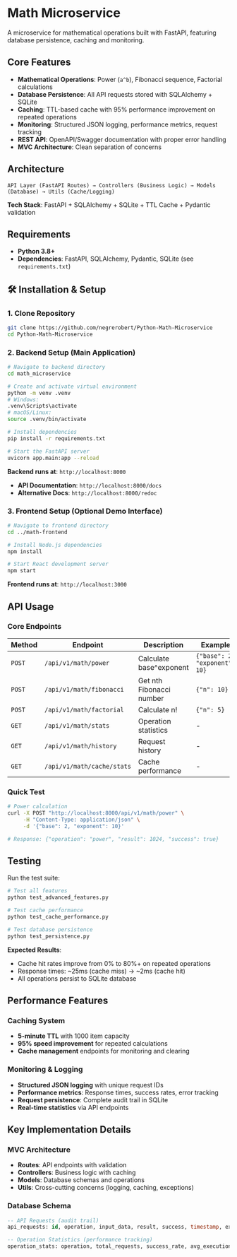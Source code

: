 # Math Microservice

A microservice for mathematical operations built with FastAPI, featuring database persistence, caching and monitoring.

## Core Features

- **Mathematical Operations**: Power (`a^b`), Fibonacci sequence, Factorial calculations
- **Database Persistence**: All API requests stored with SQLAlchemy + SQLite
- **Caching**: TTL-based cache with 95% performance improvement on repeated operations
- **Monitoring**: Structured JSON logging, performance metrics, request tracking
- **REST API**: OpenAPI/Swagger documentation with proper error handling
- **MVC Architecture**: Clean separation of concerns

## Architecture

```
API Layer (FastAPI Routes) → Controllers (Business Logic) → Models (Database) → Utils (Cache/Logging)
```

**Tech Stack**: FastAPI + SQLAlchemy + SQLite + TTL Cache + Pydantic validation

## Requirements

- **Python 3.8+**
- **Dependencies**: FastAPI, SQLAlchemy, Pydantic, SQLite (see `requirements.txt`)

## 🛠️ Installation & Setup

### 1. Clone Repository
```bash
git clone https://github.com/negrerobert/Python-Math-Microservice
cd Python-Math-Microservice
```

### 2. Backend Setup (Main Application)
```bash
# Navigate to backend directory
cd math_microservice

# Create and activate virtual environment
python -m venv .venv
# Windows:
.venv\Scripts\activate
# macOS/Linux:
source .venv/bin/activate

# Install dependencies
pip install -r requirements.txt

# Start the FastAPI server
uvicorn app.main:app --reload
```

**Backend runs at**: `http://localhost:8000`
- **API Documentation**: `http://localhost:8000/docs`
- **Alternative Docs**: `http://localhost:8000/redoc`

### 3. Frontend Setup (Optional Demo Interface)
```bash
# Navigate to frontend directory
cd ../math-frontend

# Install Node.js dependencies
npm install

# Start React development server
npm start
```

**Frontend runs at**: `http://localhost:3000`

## API Usage

### Core Endpoints

| Method | Endpoint | Description | Example |
|--------|----------|-------------|---------|
| `POST` | `/api/v1/math/power` | Calculate base^exponent | `{"base": 2, "exponent": 10}` |
| `POST` | `/api/v1/math/fibonacci` | Get nth Fibonacci number | `{"n": 10}` |
| `POST` | `/api/v1/math/factorial` | Calculate n! | `{"n": 5}` |
| `GET` | `/api/v1/math/stats` | Operation statistics | - |
| `GET` | `/api/v1/math/history` | Request history | - |
| `GET` | `/api/v1/math/cache/stats` | Cache performance | - |

### Quick Test
```bash
# Power calculation
curl -X POST "http://localhost:8000/api/v1/math/power" \
     -H "Content-Type: application/json" \
     -d '{"base": 2, "exponent": 10}'

# Response: {"operation": "power", "result": 1024, "success": true}
```

## Testing

Run the test suite:
```bash
# Test all features
python test_advanced_features.py

# Test cache performance  
python test_cache_performance.py

# Test database persistence
python test_persistence.py
```

**Expected Results**:
- Cache hit rates improve from 0% to 80%+ on repeated operations
- Response times: ~25ms (cache miss) → ~2ms (cache hit)
- All operations persist to SQLite database

## Performance Features

### Caching System
- **5-minute TTL** with 1000 item capacity
- **95% speed improvement** for repeated calculations
- **Cache management** endpoints for monitoring and clearing

### Monitoring & Logging
- **Structured JSON logging** with unique request IDs
- **Performance metrics**: Response times, success rates, error tracking  
- **Request persistence**: Complete audit trail in SQLite
- **Real-time statistics** via API endpoints



## Key Implementation Details

### MVC Architecture
- **Routes**: API endpoints with validation
- **Controllers**: Business logic with caching
- **Models**: Database schemas and operations
- **Utils**: Cross-cutting concerns (logging, caching, exceptions)

### Database Schema
```sql
-- API Requests (audit trail)
api_requests: id, operation, input_data, result, success, timestamp, execution_time_ms

-- Operation Statistics (performance tracking)  
operation_stats: operation, total_requests, success_rate, avg_execution_time_ms
```
